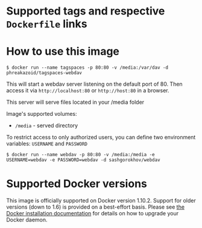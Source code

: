 # Supported tags and respective `Dockerfile` links

# How to use this image

```console
$ docker run --name tagspaces -p 80:80 -v /media:/var/dav -d phreakazoid/tagspaces-webdav
```
This will start a webdav server listening on the default port of 80.
Then access it via `http://localhost:80` or `http://host:80` in a browser.

This server will serve files located in your /media folder

Image's supported volumes:
- `/media` - served directory

To restrict access to only authorized users, you can define two environment variables: `USERNAME` and `PASSWORD`
```console
$ docker run --name webdav -p 80:80 -v /media:/media -e USERNAME=webdav -e PASSWORD=webdav -d sashgorokhov/webdav
```

# Supported Docker versions

This image is officially supported on Docker version 1.10.2.
Support for older versions (down to 1.6) is provided on a best-effort basis.
Please see [the Docker installation documentation](https://docs.docker.com/installation/) for details on how to upgrade your Docker daemon.
